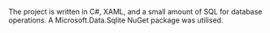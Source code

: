 The project is written in C#, XAML, and a small amount of SQL for database operations.
A Microsoft.Data.Sqlite NuGet package was utilised.
